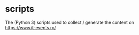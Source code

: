 # scripts
The (Python 3) scripts used to collect / generate the content on https://www.it-events.ro/
